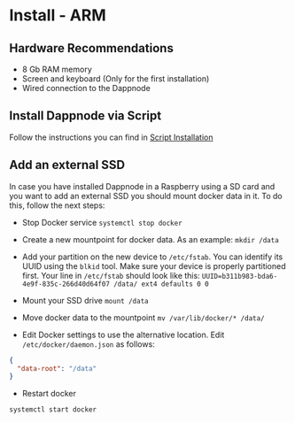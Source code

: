 # Install - ARM

## Hardware Recommendations

- 8 Gb RAM memory
- Screen and keyboard (Only for the first installation)
- Wired connection to the Dappnode

## Install Dappnode via Script

Follow the instructions you can find in [Script Installation](/docs/user/install/script)

## Add an external SSD

In case you have installed Dappnode in a Raspberry using a SD card and you want to add an external SSD you should mount docker data in it. To do this, follow the next steps:

- Stop Docker service
  `systemctl stop docker`

- Create a new mountpoint for docker data. As an example:
  `mkdir /data`

- Add your partition on the new device to `/etc/fstab`. You can identify its UUID using the `blkid` tool. Make sure your device is properly partitioned first. Your line in `/etc/fstab` should look like this:
  `UUID=b311b983-bda6-4e9f-835c-266d40d64f07 /data/ ext4 defaults 0 0`

- Mount your SSD drive
  `mount /data`

- Move docker data to the mountpoint
  `mv /var/lib/docker/* /data/`

- Edit Docker settings to use the alternative location. Edit `/etc/docker/daemon.json` as follows:

```json
{
  "data-root": "/data"
}
```

- Restart docker

`systemctl start docker`
